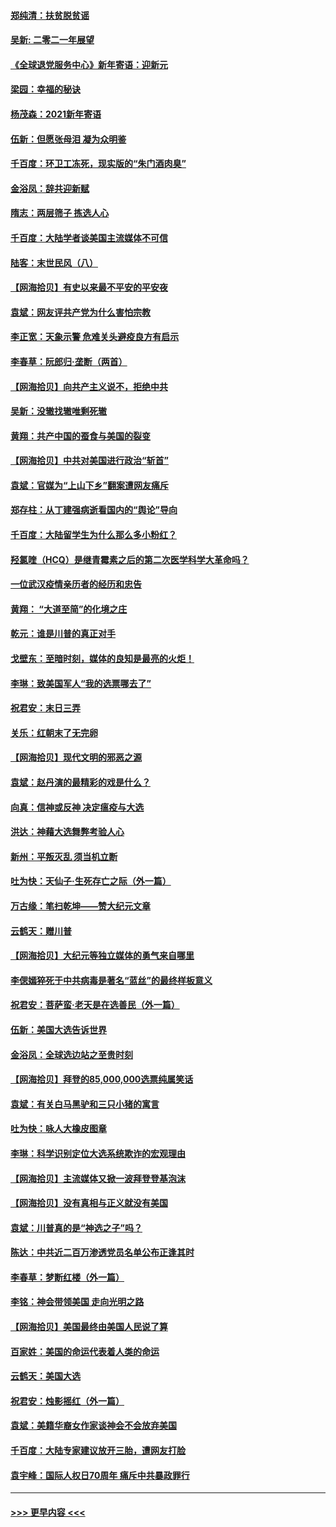 #### [郑纯清：扶贫脱贫谣](../pages/nsc993/n12658729.md?t=01011601) 
#### [吴新: 二零二一年展望](../pages/nsc993/n12658664.md?t=01011601) 
#### [《全球退党服务中心》新年寄语：迎新元](../pages/nsc993/n12658408.md?t=01011601) 
#### [梁园：幸福的秘诀](../pages/nsc993/n12658061.md?t=01011601) 
#### [杨茂森：2021新年寄语](../pages/nsc993/n12658128.md?t=01011601) 
#### [伍新：但愿张母泪 凝为众明鉴](../pages/nsc993/n12656861.md?t=01011601) 
#### [千百度：环卫工冻死，现实版的“朱门酒肉臭”](../pages/nsc993/n12655588.md?t=01011601) 
#### [金浴凤：辞共迎新赋](../pages/nsc993/n12653369.md?t=01011601) 
#### [隋志：两层筛子 拣选人心](../pages/nsc993/n12653341.md?t=01011601) 
#### [千百度：大陆学者谈美国主流媒体不可信](../pages/nsc993/n12651269.md?t=01011601) 
#### [陆客：末世民风（八）](../pages/nsc993/n12648233.md?t=01011601) 
#### [【网海拾贝】有史以来最不平安的平安夜](../pages/nsc993/n12647164.md?t=01011601) 
#### [袁斌：网友评共产党为什么害怕宗教](../pages/nsc993/n12647003.md?t=01011601) 
#### [李正宽：天象示警 危难关头避疫良方有启示](../pages/nsc993/n12646262.md?t=01011601) 
#### [李春草：阮郎归‧垄断（两首）](../pages/nsc993/n12646302.md?t=01011601) 
#### [【网海拾贝】向共产主义说不，拒绝中共](../pages/nsc993/n12645941.md?t=01011601) 
#### [吴新：没辙找辙唯剩死辙](../pages/nsc993/n12643919.md?t=01011601) 
#### [黄翔：共产中国的蚕食与美国的裂变](../pages/nsc993/n12643727.md?t=01011601) 
#### [【网海拾贝】中共对美国进行政治“斩首”](../pages/nsc993/n12642290.md?t=01011601) 
#### [袁斌：官媒为“上山下乡”翻案遭网友痛斥](../pages/nsc993/n12642071.md?t=01011601) 
#### [郑存柱：从丁建强病逝看国内的“舆论”导向](../pages/nsc993/n12640944.md?t=01011601) 
#### [千百度：大陆留学生为什么那么多小粉红？](../pages/nsc993/n12639306.md?t=01011601) 
#### [羟氯喹（HCQ）是继青霉素之后的第二次医学科学大革命吗？](../pages/nsc993/n12638564.md?t=01011601) 
#### [一位武汉疫情亲历者的经历和忠告](../pages/nsc993/n12639029.md?t=01011601) 
#### [黄翔： “大道至简”的化境之庄](../pages/nsc993/n12637541.md?t=01011601) 
#### [乾元：谁是川普的真正对手](../pages/nsc993/n12637090.md?t=01011601) 
#### [戈壁东：至暗时刻，媒体的良知是最亮的火炬！](../pages/nsc993/n12637042.md?t=01011601) 
#### [李琳：致美国军人“我的选票哪去了”](../pages/nsc993/n12635351.md?t=01011601) 
#### [祝君安：末日三弄](../pages/nsc993/n12635324.md?t=01011601) 
#### [关乐：红朝末了无完卵](../pages/nsc993/n12635315.md?t=01011601) 
#### [【网海拾贝】现代文明的邪恶之源](../pages/nsc993/n12634425.md?t=01011601) 
#### [袁斌：赵丹演的最精彩的戏是什么？](../pages/nsc993/n12633316.md?t=01011601) 
#### [向真：信神或反神 决定瘟疫与大选](../pages/nsc993/n12632710.md?t=01011601) 
#### [洪达：神藉大选舞弊考验人心](../pages/nsc993/n12631962.md?t=01011601) 
#### [新州：平叛灭乱  须当机立断](../pages/nsc993/n12631946.md?t=01011601) 
#### [吐为快：天仙子‧生死存亡之际（外一篇）](../pages/nsc993/n12631927.md?t=01011601) 
#### [万古缘：笔扫乾坤——赞大纪元文章](../pages/nsc993/n12631922.md?t=01011601) 
#### [云鹤天：赠川普](../pages/nsc993/n12631823.md?t=01011601) 
#### [【网海拾贝】大纪元等独立媒体的勇气来自哪里](../pages/nsc993/n12629961.md?t=01011601) 
#### [李偲嫣猝死于中共病毒是著名“蓝丝”的最终样板意义](../pages/nsc993/n12628812.md?t=01011601) 
#### [祝君安：菩萨蛮·老天是在选善民（外一篇）](../pages/nsc993/n12628793.md?t=01011601) 
#### [伍新：美国大选告诉世界](../pages/nsc993/n12628768.md?t=01011601) 
#### [金浴凤：全球选边站之至贵时刻](../pages/nsc993/n12627318.md?t=01011601) 
#### [【网海拾贝】拜登的85,000,000选票纯属笑话](../pages/nsc993/n12626569.md?t=01011601) 
#### [袁斌：有关白马黑驴和三只小猪的寓言](../pages/nsc993/n12626198.md?t=01011601) 
#### [吐为快：咏人大橡皮图章](../pages/nsc993/n12624470.md?t=01011601) 
#### [李琳：科学识别定位大选系统欺诈的宏观理由](../pages/nsc993/n12624340.md?t=01011601) 
#### [【网海拾贝】主流媒体又掀一波拜登登基泡沫](../pages/nsc993/n12624000.md?t=01011601) 
#### [【网海拾贝】没有真相与正义就没有美国](../pages/nsc993/n12621885.md?t=01011601) 
#### [袁斌：川普真的是“神选之子”吗？](../pages/nsc993/n12621749.md?t=01011601) 
#### [陈达：中共近二百万渗透党员名单公布正逢其时](../pages/nsc993/n12620870.md?t=01011601) 
#### [李春草：梦断红楼（外一篇）](../pages/nsc993/n12619122.md?t=01011601) 
#### [李铭：神会带领美国 走向光明之路](../pages/nsc993/n12618584.md?t=01011601) 
#### [【网海拾贝】美国最终由美国人民说了算](../pages/nsc993/n12617255.md?t=01011601) 
#### [百家姓：美国的命运代表着人类的命运](../pages/nsc993/n12615838.md?t=01011601) 
#### [云鹤天：美国大选](../pages/nsc993/n12615994.md?t=01011601) 
#### [祝君安：烛影摇红（外一篇）](../pages/nsc993/n12615975.md?t=01011601) 
#### [袁斌：美籍华裔女作家谈神会不会放弃美国](../pages/nsc993/n12615263.md?t=01011601) 
#### [千百度：大陆专家建议放开三胎，遭网友打脸](../pages/nsc993/n12614456.md?t=01011601) 
#### [袁宇峰：国际人权日70周年 痛斥中共暴政罪行](../pages/nsc993/n12611965.md?t=01011601) 

----
#### [ >>> 更早内容 <<< ](../indexes/nsc993-earlier.md)
